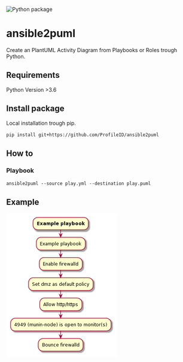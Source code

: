 ![Python package](https://github.com/ProfileID/ansible2puml/workflows/Python%20package/badge.svg)
# ansible2puml
Create an PlantUML Activity Diagram from Playbooks or Roles trough Python.

## Requirements
Python Version >3.6

## Install package
Local installation trough pip.
```bash
pip install git+https://github.com/ProfileID/ansible2puml
```

## How to
### Playbook
```
ansible2puml --source play.yml --destination play.puml 
```

## Example
![Example](./example/example-diagram.png)
